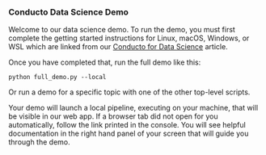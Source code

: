 ### **Conducto Data Science Demo**

Welcome to our data science demo. To run the demo, you must first complete the
getting started instructions for Linux, macOS, Windows, or WSL which are
linked from our [Conducto for Data Science](
https://medium.com/conducto/conducto-for-data-science-59f426ee57b)
article.

Once you have completed that, run the full demo like this:

    python full_demo.py --local

Or run a demo for a specific topic with one of the other top-level
scripts.

Your demo will launch a local pipeline, executing on your machine, that
will be visible in our web app. If a browser tab did not open for you
automatically, follow the link printed in the console. You will see
helpful documentation in the right hand panel of your screen that will
guide you through the demo.
